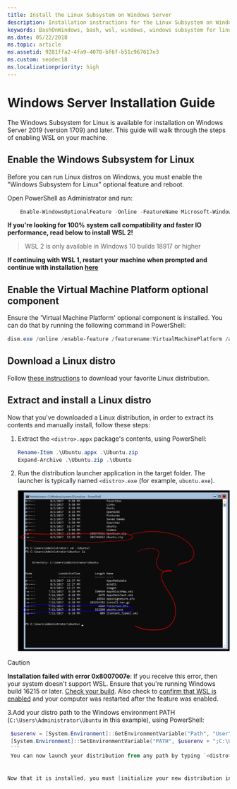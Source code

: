 ```yaml
---
title: Install the Linux Subsystem on Windows Server
description: Installation instructions for the Linux Subsystem on Windows Server.
keywords: BashOnWindows, bash, wsl, windows, windows subsystem for linux, windowssubsystem, ubuntu, windows server
ms.date: 05/22/2018
ms.topic: article
ms.assetid: 9281ffa2-4fa9-4078-bf6f-b51c967617e3
ms.custom: seodec18
ms.localizationpriority: high
---
```


# Windows Server Installation Guide

The Windows Subsystem for Linux is available for installation on Windows Server 2019 (version 1709) and later. This guide will walk through the steps of enabling WSL on your machine.

## Enable the Windows Subsystem for Linux

Before you can run Linux distros on Windows, you must enable the "Windows Subsystem for Linux" optional feature and reboot.

Open PowerShell as Administrator and run:

```powershell
    Enable-WindowsOptionalFeature -Online -FeatureName Microsoft-Windows-Subsystem-Linux

```

**If you're looking for 100% system call compatibility and faster IO performance, read below to install WSL 2!**
> WSL 2 is only available in Windows 10 builds 18917 or higher

**If continuing with WSL 1, restart your machine when prompted and continue with installation [here](./install-on-server.md##download-a-linux-distro)**

## Enable the Virtual Machine Platform optional component

Ensure the 'Virtual Machine Platform' optional component is installed. You can do that by running the following command in PowerShell:

```powershell
dism.exe /online /enable-feature /featurename:VirtualMachinePlatform /all /norestart
```

## Download a Linux distro

Follow [these instructions](install-manual.md) to download your favorite Linux distribution.

## Extract and install a Linux distro

Now that you've downloaded a Linux distribution, in order to extract its contents and manually install, follow these steps:

1. Extract the `<distro>.appx` package's contents, using PowerShell:

    ```powershell
    Rename-Item .\Ubuntu.appx .\Ubuntu.zip
    Expand-Archive .\Ubuntu.zip .\Ubuntu
    ```

2. Run the distribution launcher application in the target folder. The launcher is typically named `<distro>.exe` (for example, `ubuntu.exe`).

    ![Expanded Ubuntu distro on Windows Server](media/server-appx-expand.png)

> [!CAUTION]
> **Installation failed with error 0x8007007e**: If you receive this error, then your system doesn't support WSL. Ensure that you're running Windows build 16215 or later. [Check your build](troubleshooting.md#check-your-build-number). Also check to [confirm that WSL is enabled](troubleshooting.md#confirm-wsl-is-enabled) and your computer was restarted after the feature was enabled.  

3.Add your distro path to the Windows environment PATH (`C:\Users\Administrator\Ubuntu` in this example), using PowerShell:

   ```powershell
    $userenv = [System.Environment]::GetEnvironmentVariable("Path", "User")
    [System.Environment]::SetEnvironmentVariable("PATH", $userenv + ";C:\Users\Administrator\Ubuntu", "User")
    ```
    You can now launch your distribution from any path by typing `<distro>.exe`. For example: `ubuntu.exe`.


Now that it is installed, you must [initialize your new distribution instance](initialize-distro.md) before using it.
